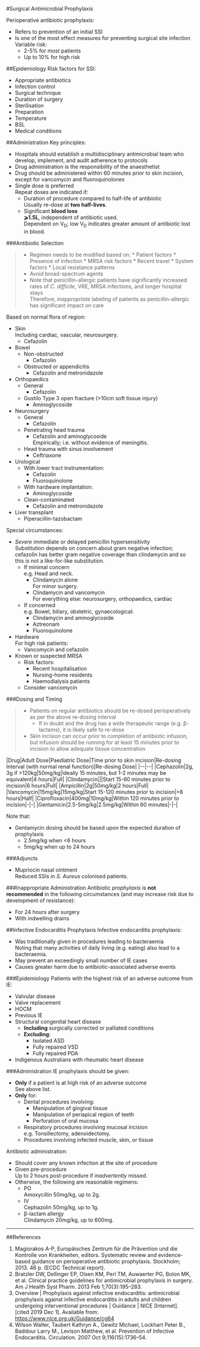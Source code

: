 #Surgical Antimicrobial Prophylaxis

Perioperative antibiotic prophylaxis:
* Refers to prevention of an initial SSI
* Is one of the most effect measures for preventing surgical site infection  
Variable risk:
	* 2-5% for most patients
	* Up to 10% for high risk

##Epidemiology
Risk factors for SSI:
* Appropriate antibiotics
* Infection control
* Surgical technique
* Duration of surgery
* Sterilisation
* Preparation
* Temperature
* BSL
* Medical conditions


##Administration
Key principles:
* Hospitals should establish a multidisciplinary antimicrobial team who develop, implement, and audit adherence to protocols
* Drug administration is the responsibility of the anaesthetist
* Drug should be administered within 60 minutes prior to skin incision, except for vancomycin and fluoroquinolones
* Single dose is preferred  
Repeat doses are indicated if:
	* Duration of procedure compared to half-life of antibiotic  
	Usually re-dose at **two half-lives**.
	* Significant **blood loss**  
	**⩾1.5L**, independent of antibiotic used.  
	Dependent on V<sub>D</sub>; low V<sub>D</sub> indicates greater amount of antibiotic lost in blood.


###Antibiotic Selection
>* Regimen needs to be modified based on:
	* Patient factors
		* Presence of infection
		* MRSA risk factors
		* Recent travel
	* System factors
		* Local resistance patterns
> * Avoid broad-spectrum agents
> * Note that penicillin-allergic patients have significantly increased rates of *C. difficile*, VRE, MRSA infections, and longer hospital stays  
> Therefore, *inappropriate* labeling of patients as penicillin-allergic has significant impact on care


Based on normal flora of region:
* Skin  
Including cardiac, vascular, neurosurgery.
	* Cefazolin  
* Bowel  
	* Non-obstructed  
		* Cefazolin
	* Obstructed or appendicitis
		* Cefazolin and metronidazole
* Orthopaedics
	* General
		* Cefazolin
	* Gustilo Type 3 open fracture (>10cm soft tissue injury)  
		* Aminoglycoside
* Neurosurgery
	* General
		* Cefazolin
	* Penetrating head trauma
		* Cefazolin and aminoglycoside  
		Empirically; i.e. without evidence of meningitis.
	* Head trauma with sinus involvement
		* Ceftriaxone
* Urological
	* With lower tract instrumentation:
		* Cefazolin
		* Fluoroquinolone
	* With hardware implantation:
		* Aminoglycoside
	* Clean-contaminated
		* Cefazolin and metronidazole
* Liver transplant
	* Piperacillin-tazobactam


Special circumstances:
* *Severe* immediate or delayed penicillin hypersensitivity  
Substitution depends on concern about gram negative infection; cefazolin has better gram negative coverage than clindamycin and so this is not a like-for-like substitution.
	* If minimal concern  
	e.g. Head and neck.
		* Clindamycin alone  
		For minor surgery.
		* Clindamycin and vancomycin  
		For everything else: neurosurgery, orthopaedics, cardiac
	* If concerned  
	e.g. Bowel, biliary, obstetric, gynaecological:
		* Clindamycin and aminoglycoside
		* Aztreonam
		* Fluoroquinolone
* Hardware  
For high risk patients:
	* Vancomycin and cefazolin
* Known or suspected MRSA
	* Risk factors:
		* Recent hospitalisation
		* Nursing-home residents
		* Haemodialysis patients
	* Consider vancomycin



###Dosing and Timing
> * Patients on regular antibiotics should be re-dosed perioperatively as per the above re-dosing interval
> 	* If in doubt and the drug has a wide therapeutic range (e.g. β-lactams), it is likely safe to re-dose
> * Skin incision can occur prior to completion of antibiotic infusion, but infusion should be running for at least 15 minutes prior to incision to allow adequate tissue concentration

|Drug|Adult Dose|Paediatric Dose|Time prior to skin incision|Re-dosing Interval (with normal renal function)|Re-dosing Dose|
|--|--|
|Cephazolin|2g, 3g if >120kg|50mg/kg|Ideally 15 minutes, but 1-2 minutes may be equivalent|4 hours|Full|
|Clindamycin|||Start 15-60 minutes prior to incision|6 hours|Full|
|Ampicillin|2g|50mg/kg|2 hours|Full|
|Vancomycin|15mg/kg|15mg/kg|Start 15-120 minutes prior to incision|>8 hours|Half|
|Ciprofloxacin|400mg|10mg/kg|Within 120 minutes prior to incision|-|-|
|Gentamicin|2.5-5mg/kg|2.5mg/kg|Within 60 minutes|-|-|


Note that:

* Gentamycin dosing should be based upon the expected duration of prophylaxis
	* 2.5mg/kg when <6 hours
	* 5mg/kg when up to 24 hours


###Adjuncts
* Mupriocin nasal ointment  
Reduced SSIs in *S. Aureus* colonised patients.


###Inappropriate Administration
Antibiotic *prophylaxis* is **not recommended** in the following circumstances (and may increase risk due to development of resistance):
* For 24 hours after surgery
* With indwelling drains


##Infective Endocarditis Prophylaxis
Infective endocarditis prophylaxis:
* Was traditionally given in procedures leading to bacteraemia  
Noting that many activities of daily living (e.g. eating) also lead to a bacteraemia.
* May prevent an exceedingly small number of IE cases
* Causes greater harm due to antibiotic-associated adverse events


###Epidemiology
Patients with the highest risk of an adverse outcome from IE:
* Valvular disease
* Valve replacement
* HOCM
* Previous IE
* Structural congenital heart disease  
	* **Including** surgically corrected or palliated conditions
	* **Excluding**:
		* Isolated ASD
		* Fully repaired VSD
		* Fully repaired PDA
* Indigenous Australians with rheumatic heart disease


###Administration
IE prophylaxis should be given:
* **Only** if a patient is at high risk of an adverse outcome  
See above list.
* **Only** for:
	* Dental procedures involving:
		* Manipulation of gingival tissue
		* Manipulation of periapical region of teeth
		* Perforation of oral mucosa
	* Respiratory procedures involving mucosal incision  
	e.g. Tonsillectomy, adenoidectomy.
	* Procedures involving infected muscle, skin, or tissue


Antibiotic administration:
* Should cover any known infection at the site of procedure
* Given pre-procedure  
Up to 2 hours post-procedure if *inadvertently* missed.
* Otherwise, the following are reasonable regimens:
	* PO  
	Amoxycillin 50mg/kg, up to 2g.
	* IV  
	Cephazolin 50mg/kg, up to 1g.
	* β-lactam allergy   
	Clindamycin 20mg/kg, up to 600mg.




---
##References
1. Magiorakos A-P, Europäisches Zentrum für die Prävention und die Kontrolle von Krankheiten, editors. Systematic review and evidence-based guidance on perioperative antibiotic prophylaxis. Stockholm; 2013. 46 p. (ECDC Technical report). 
2. Bratzler DW, Dellinger EP, Olsen KM, Perl TM, Auwaerter PG, Bolon MK, et al. Clinical practice guidelines for antimicrobial prophylaxis in surgery. Am J Health Syst Pharm. 2013 Feb 1;70(3):195–283. 
3. Overview | Prophylaxis against infective endocarditis: antimicrobial prophylaxis against infective endocarditis in adults and children undergoing interventional procedures | Guidance | NICE [Internet]. [cited 2019 Dec 1]. Available from: https://www.nice.org.uk/Guidance/cg64
4. Wilson Walter, Taubert Kathryn A., Gewitz Michael, Lockhart Peter B., Baddour Larry M., Levison Matthew, et al. Prevention of Infective Endocarditis. Circulation. 2007 Oct 9;116(15):1736–54. 
